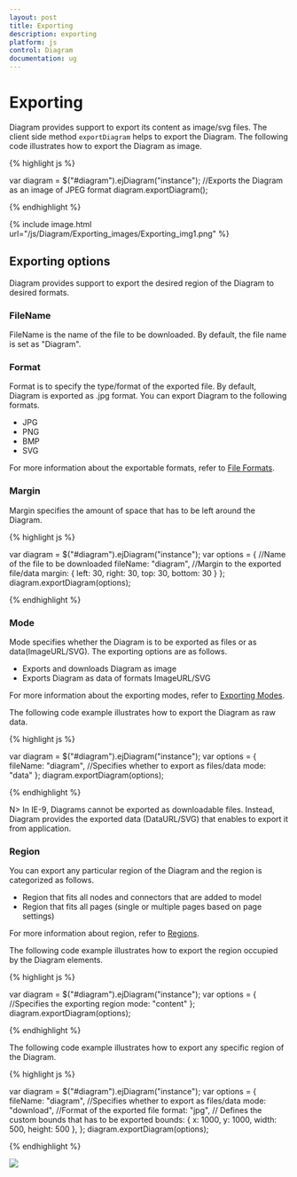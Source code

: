 ```yaml
---
layout: post
title: Exporting
description: exporting
platform: js
control: Diagram
documentation: ug
---
```


# Exporting

Diagram provides support to export its content as image/svg files. 
The client side method `exportDiagram` helps to export the Diagram. The following code illustrates how to export the Diagram as image.

{% highlight js %}

var diagram = $("#diagram").ejDiagram("instance");
//Exports the Diagram as an image of JPEG format
diagram.exportDiagram();

{% endhighlight %}

{% include image.html url="/js/Diagram/Exporting_images/Exporting_img1.png" %}

## Exporting options

Diagram provides support to export the desired region of the Diagram to desired formats. 

### FileName

FileName is the name of the file to be downloaded. By default, the file name is set as "Diagram".

### Format

Format is to specify the type/format of the exported file. By default, Diagram is exported as .jpg format.  You can export Diagram to the following formats.

* JPG
* PNG
* BMP
* SVG

For more information about the exportable formats, refer to [File Formats](/js/api/global "FileFormats").

### Margin

Margin specifies the amount of space that has to be left around the Diagram.

{% highlight js %}

var diagram = $("#diagram").ejDiagram("instance");
var options = {
    //Name of the file to be downloaded
    fileName: "diagram",
    //Margin to the exported file/data
    margin: {
        left: 30,
        right: 30,
        top: 30,
        bottom: 30
    }
};
diagram.exportDiagram(options);

{% endhighlight %}

### Mode

Mode specifies whether the Diagram is to be exported as files or as data(ImageURL/SVG). The exporting options are as follows.

* Exports and downloads Diagram as image
* Exports Diagram as data of formats ImageURL/SVG

For more information about the exporting modes, refer to [Exporting Modes](/js/api/global "ExportModes").

The following code example illustrates how to export the Diagram as raw data.

{% highlight js %}

var diagram = $("#diagram").ejDiagram("instance");
var options = {
    fileName: "diagram",
    //Specifies whether to export as files/data
    mode: "data"
};
diagram.exportDiagram(options);

{% endhighlight %}

N> In IE-9, Diagrams cannot be exported as downloadable files. Instead, Diagram provides the exported data (DataURL/SVG) that enables to export it from application.

### Region

You can export any particular region of the Diagram and the region is categorized as follows.

* Region that fits all nodes and connectors that are added to model
* Region that fits all pages (single or multiple pages based on page settings)

For more information about region, refer to [Regions](/js/api/global "Region").

The following code example illustrates how to export the region occupied by the Diagram elements.

{% highlight js %}

var diagram = $("#diagram").ejDiagram("instance");
var options = {
    //Specifies the exporting region
    mode: "content"
};
diagram.exportDiagram(options);

{% endhighlight %}

The following code example illustrates how to export any specific region of the Diagram.

{% highlight js %}

var diagram = $("#diagram").ejDiagram("instance");
var options = {
    fileName: "diagram",
    //Specifies whether to export as files/data
    mode: "download",
    //Format of the exported file
    format: "jpg",
    // Defines the custom bounds that has to be exported
    bounds: {
        x: 1000,
        y: 1000,
        width: 500,
        height: 500
    },
};
diagram.exportDiagram(options);


{% endhighlight %}

![]("/js/Diagram/Exporting_images/Exporting_img1.png") 

